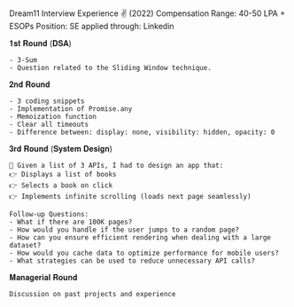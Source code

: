Dream11 Interview Experience ✌️ (2022)
Compensation Range: 40-50 LPA + ESOPs
Position: SE
applied through: Linkedin

𝟏𝐬𝐭 𝐑𝐨𝐮𝐧𝐝 (𝐃𝐒𝐀)
```
- 3-Sum
- Question related to the Sliding Window technique.
```

𝟐𝐧𝐝 𝐑𝐨𝐮𝐧𝐝
```
- 3 coding snippets 
- Implementation of Promise.any
- Memoization function
- Clear all timeouts
- Difference between: display: none, visibility: hidden, opacity: 0
```



𝟑𝐫𝐝 𝐑𝐨𝐮𝐧𝐝 (𝐒𝐲𝐬𝐭𝐞𝐦 𝐃𝐞𝐬𝐢𝐠𝐧)
```
📌 Given a list of 3 APIs, I had to design an app that:
👉 Displays a list of books
👉 Selects a book on click
👉 Implements infinite scrolling (loads next page seamlessly)

Follow-up Questions:
- What if there are 100K pages?
- How would you handle if the user jumps to a random page?
- How can you ensure efficient rendering when dealing with a large dataset?
- How would you cache data to optimize performance for mobile users?
- What strategies can be used to reduce unnecessary API calls?
```

𝐌𝐚𝐧𝐚𝐠𝐞𝐫𝐢𝐚𝐥 𝐑𝐨𝐮𝐧𝐝
```
Discussion on past projects and experience
```


